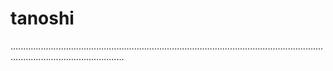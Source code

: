 # tanoshi
.........................................................................................................................................................................